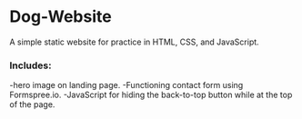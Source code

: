 # Dog-Website
A simple static website for practice in HTML, CSS, and JavaScript.

<h3>  Includes: </h3> 
  -hero image on landing page. 
  -Functioning contact form using Formspree.io. 
  -JavaScript for hiding the back-to-top button while at the top of the page.

